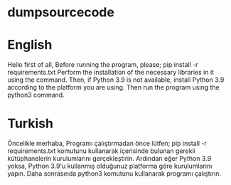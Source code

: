 # dumpsourcecode

# English
Hello first of all,
Before running the program, please;
pip install -r requirements.txt
Perform the installation of the necessary libraries in it using the command.
Then, if Python 3.9 is not available, install Python 3.9 according to the platform you are using. Then run the program using the python3 command.

# Turkish
Öncelikle merhaba,
Programı çalıştırmadan önce lütfen;
pip install -r requirements.txt
komutunu kullanarak içerisinde bulunan gerekli kütüphanelerin kurulumlarını gerçekleştirin. 
Ardından eğer Python 3.9 yoksa, Python 3.9'u kullanmış olduğunuz platforma göre kurulumlarını yapın. Daha sonrasında python3 komutunu kullanarak programı çalıştırın. 
